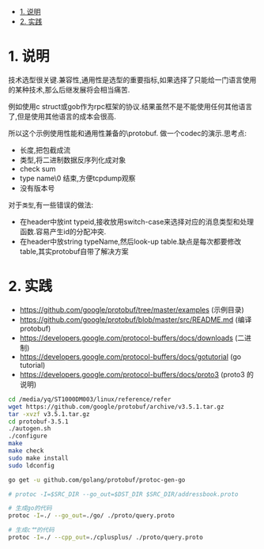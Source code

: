 <!-- TOC -->

- [1. 说明](#1-说明)
- [2. 实践](#2-实践)

<!-- /TOC -->


<a id="markdown-1-说明" name="1-说明"></a>
# 1. 说明

技术选型很关键.兼容性,通用性是选型的重要指标,如果选择了只能给一门语言使用的某种技术,那么后继发展将会相当痛苦.

例如使用c struct或gob作为rpc框架的协议.结果虽然不是不能使用任何其他语言了,但是使用其他语言的成本会很高.

所以这个示例使用性能和通用性兼备的\protobuf. 做一个codec的演示.思考点:  
* 长度,把包截成流
* 类型,将二进制数据反序列化成对象
* check sum
* type name\0 结束,方便tcpdump观察
* 没有版本号

对于`类型`,有一些错误的做法:
* 在header中放int typeid,接收放用switch-case来选择对应的消息类型和处理函数.容易产生id的分配冲突.
* 在header中放string typeName,然后look-up table.缺点是每次都要修改table,其实protobuf自带了解决方案


<a id="markdown-2-实践" name="2-实践"></a>
# 2. 实践

* https://github.com/google/protobuf/tree/master/examples (示例目录)
* https://github.com/google/protobuf/blob/master/src/README.md (编译protobuf)
* https://developers.google.com/protocol-buffers/docs/downloads (二进制)
* https://developers.google.com/protocol-buffers/docs/gotutorial (go tutorial)
* https://developers.google.com/protocol-buffers/docs/proto3 (proto3 的说明)

```bash
cd /media/yq/ST1000DM003/linux/reference/refer
wget https://github.com/google/protobuf/archive/v3.5.1.tar.gz
tar -xvzf v3.5.1.tar.gz
cd protobuf-3.5.1
./autogen.sh
./configure
make
make check
sudo make install
sudo ldconfig 

go get -u github.com/golang/protobuf/protoc-gen-go

# protoc -I=$SRC_DIR --go_out=$DST_DIR $SRC_DIR/addressbook.proto

# 生成go的代码
protoc -I=./ --go_out=./go/ ./proto/query.proto

# 生成c艹的代码
protoc -I=./ --cpp_out=./cplusplus/ ./proto/query.proto
```
